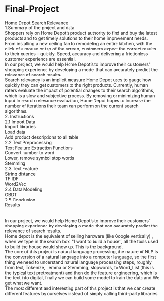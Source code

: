 # Final-Project
Home Depot Search Relevance<br>
1.Summary of the project and data<br>
Shoppers rely on Home Depot’s product authority to find and buy the latest products and to get timely solutions to their home improvement needs. From installing a new ceiling fan to remodeling an entire kitchen, with the click of a mouse or tap of the screen, customers expect the correct results to their queries – quickly. Speed, accuracy and delivering a frictionless customer experience are essential.<br>
In our project, we would help Home Depot’s to improve their customers' shopping experience by developing a model that can accurately predict the relevance of search results.<br>
Search relevancy is an implicit measure Home Depot uses to gauge how quickly they can get customers to the right products. Currently, human raters evaluate the impact of potential changes to their search algorithms, which is a slow and subjective process. By removing or minimizing human input in search relevance evaluation, Home Depot hopes to increase the number of iterations their team can perform on the current search algorithms.<br>
2. Instructions<br>
2.1 Import Data<br>
	Import libraries<br>
	Load data<br>
	Add product descriptions to all table<br>
2.2 Text Preprocessing<br>
	Text Feature Extraction Functions<br>
        Convert number to word<br>
	Lower, remove symbol stop words<br>
	Stemming<br>
2.3 Text Feature<br>
	String distance<br>
	TF IDF<br>
	Word2Vec<br>
2.4 Data Modeling<br>
	GBDT<br>
2.5 Conclusion<br>
        Results<br>
<br>
<br>
In our project, we would help Home Depot’s to improve their customers' shopping experience by developing a model that can accurately predict the relevance of search results.<br>
Home depot is the equivalent of selling hardware (like Google vertically) , when we type in the search box, "I want to build a house’’, all the tools used to build the house would show up. This is the background.<br>
The core of this project is natural language processing, the nature of NLP is the conversion of a natural language into a computer language, so the first thing we need to understand natural language processing steps, roughly from text, Tokenize, Lemma or Stemming, stopwords, to Word_List (this is the typical text pretreatment) and then do the feature engineering, which is the text into digital, finally we can build some model to train the data and We get what we want.<br>
The most different and interesting part of this project is that we can create different features by ourselves instead of simply calling third-party libraries<br>
